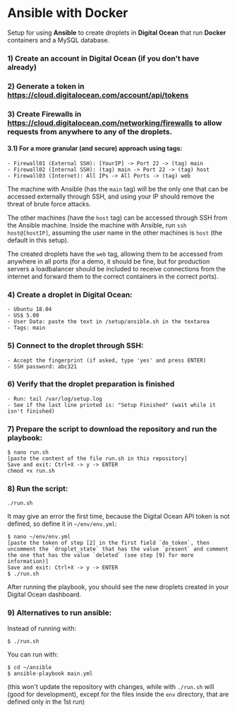 # Ansible with Docker

Setup for using **Ansible** to create droplets in **Digital Ocean** that run **Docker** containers and a MySQL database.

### 1) Create an account in Digital Ocean (if you don't have already)

### 2) Generate a token in https://cloud.digitalocean.com/account/api/tokens

### 3) Create Firewalls in https://cloud.digitalocean.com/networking/firewalls to allow requests from anywhere to any of the droplets.

#### 3.1) For a more granular (and secure) approach using tags:

```
- Firewall01 (External SSH): [YourIP] -> Port 22 -> (tag) main
- Firewall02 (Internal SSH): (tag) main -> Port 22 -> (tag) host
- Firewall03 (Internet): All IPs -> All Ports -> (tag) web
```

The machine with Ansible (has the `main` tag) will be the only one that can be accessed externally through SSH, and using your IP should remove the threat of brute force attacks.

The other machines (have the `host` tag) can be accessed through SSH from the Ansible machine. Inside the machine with Ansible, run `ssh host@[hostIP]`, assuming the user name in the other machines is `host` (the default in this setup).

The created droplets have the `web` tag, allowing them to be accessed from anywhere in all ports (for a demo, it should be fine, but for production servers a loadbalancer should be included to receive connections from the internet and forward them to the correct containers in the correct ports).

### 4) Create a droplet in Digital Ocean:

```
- Ubuntu 18.04
- US$ 5.00
- User Data: paste the text in /setup/ansible.sh in the textarea
- Tags: main
```

### 5) Connect to the droplet through SSH:

```
- Accept the fingerprint (if asked, type 'yes' and press ENTER)
- SSH password: abc321
```

### 6) Verify that the droplet preparation is finished

```
- Run: tail /var/log/setup.log
- See if the last line printed is: "Setup Finished" (wait while it isn't finished)
```

### 7) Prepare the script to download the repository and run the playbook:

```
$ nano run.sh
[paste the content of the file run.sh in this repository]
Save and exit: Ctrl+X -> y -> ENTER
chmod +x run.sh
```

### 8) Run the script:

```
./run.sh
```

It may give an error the first time, because the Digital Ocean API token is not defined, so define it in `~/env/env.yml`:

```
$ nano ~/env/env.yml
[paste the token of step [2] in the first field `do_token`, then uncomment the `droplet_state` that has the value `present` and comment the one that has the value `deleted` (see step [9] for more information)]
Save and exit: Ctrl+X -> y -> ENTER
$ ./run.sh
```

After running the playbook, you should see the new droplets created in your Digital Ocean dashboard. 

### 9) Alternatives to run ansible:

Instead of running with:

```
$ ./run.sh
```

You can run with:

```
$ cd ~/ansible
$ ansible-playbook main.yml
```

(this won't update the repository with changes, while with `./run.sh` will (good for development), except for the files inside the `env` directory, that are defined only in the 1st run)